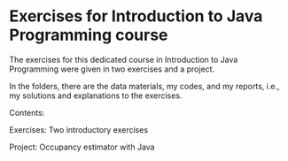 # Exercises for Introduction to Java Programming course

The exercises for this dedicated course in Introduction to Java Programming were given in two exercises and a project.

In the folders, there are the data materials, my codes, and my reports, i.e., my solutions and explanations to the exercises.

Contents:

Exercises: Two introductory exercises

Project: Occupancy estimator with Java
